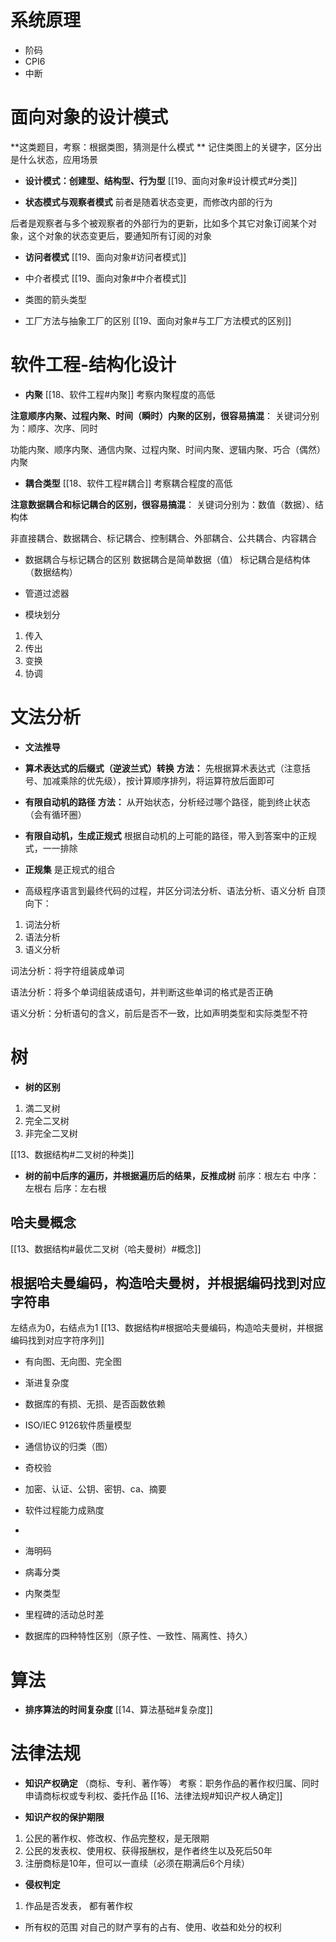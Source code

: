
# 系统原理
* 阶码
* CPI6
* 中断

# 面向对象的设计模式
**这类题目，考察：根据类图，猜测是什么模式 **
记住类图上的关键字，区分出是什么状态，应用场景

* **设计模式：创建型、结构型、行为型**
[[19、面向对象#设计模式#分类]]

* **状态模式与观察者模式**
前者是随着状态变更，而修改内部的行为

后者是观察者与多个被观察者的外部行为的更新，比如多个其它对象订阅某个对象，这个对象的状态变更后，要通知所有订阅的对象

* **访问者模式**
[[19、面向对象#访问者模式]]

* 中介者模式
[[19、面向对象#中介者模式]]

* 类图的箭头类型


* 工厂方法与抽象工厂的区别 
[[19、面向对象#与工厂方法模式的区别]]

# 软件工程-结构化设计
* **内聚**
[[18、软件工程#内聚]]
考察内聚程度的高低

**注意顺序内聚、过程内聚、时间（瞬时）内聚的区别，很容易搞混**：
关键词分别为：顺序、次序、同时

功能内聚、顺序内聚、通信内聚、过程内聚、时间内聚、逻辑内聚、巧合（偶然）内聚

* **耦合类型**
[[18、软件工程#耦合]]
考察耦合程度的高低

**注意数据耦合和标记耦合的区别，很容易搞混**：
关键词分别为：数值（数据）、结构体

非直接耦合、数据耦合、标记耦合、控制耦合、外部耦合、公共耦合、内容耦合

* 数据耦合与标记耦合的区别
数据耦合是简单数据（值）
标记耦合是结构体（数据结构）

* 管道过滤器
* 模块划分
1. 传入
2. 传出
3. 变换
4. 协调

# 文法分析
* **文法推导**
* **算术表达式的后缀式（逆波兰式）转换**
**方法：** 先根据算术表达式（注意括号、加减乘除的优先级），按计算顺序排列，将运算符放后面即可

* **有限自动机的路径**
**方法：** 从开始状态，分析经过哪个路径，能到终止状态（会有循环圈）
 
* **有限自动机，生成正规式**
根据自动机的上可能的路径，带入到答案中的正规式，一一排除

* **正规集**
是正规式的组合

* 高级程序语言到最终代码的过程，并区分词法分析、语法分析、语义分析
自顶向下：
1. 词法分析
2. 语法分析
3. 语义分析

词法分析：将字符组装成单词

语法分析：将多个单词组装成语句，并判断这些单词的格式是否正确

语义分析：分析语句的含义，前后是否不一致，比如声明类型和实际类型不符

# 树
* **树的区别**
1. 満二叉树
2. 完全二叉树
3. 非完全二叉树

[[13、数据结构#二叉树的种类]]

* **树的前中后序的遍历，并根据遍历后的结果，反推成树**
前序：根左右
中序：左根右
后序：左右根

## 哈夫曼概念
[[13、数据结构#最优二叉树（哈夫曼树）#概念]]

## 根据哈夫曼编码，构造哈夫曼树，并根据编码找到对应字符串
左结点为0，右结点为1
[[13、数据结构#根据哈夫曼编码，构造哈夫曼树，并根据编码找到对应字符序列]]

* 有向图、无向图、完全图
* 渐进复杂度
* 数据库的有损、无损、是否函数依赖

*  ISO/IEC 9126软件质量模型
* 通信协议的归类（图）
* 奇校验
* 加密、认证、公钥、密钥、ca、摘要
* 软件过程能力成熟度
*
* 海明码
* 病毒分类
* 内聚类型
* 里程碑的活动总时差
* 数据库的四种特性区别（原子性、一致性、隔离性、持久）

# 算法
* **排序算法的时间复杂度**
[[14、算法基础#复杂度]]


# 法律法规
* **知识产权确定**
（商标、专利、著作等）
考察：职务作品的著作权归属、同时申请商标权或专利权、委托作品
[[16、法律法规#知识产权人确定]]

* **知识产权的保护期限**
1. 公民的著作权、修改权、作品完整权，是无限期
2. 公民的发表权、使用权、获得报酬权，是作者终生以及死后50年
3. 注册商标是10年，但可以一直续（必须在期满后6个月续）

* **侵权判定**
1. 作品是否发表， 都有著作权

* 所有权的范围
对自己的财产享有的占有、使用、收益和处分的权利